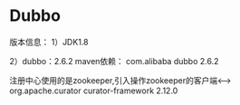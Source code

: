 # Dubbo

版本信息：
1）JDK1.8

2）dubbo：2.6.2
maven依赖：
<dependency>
      <groupId>com.alibaba</groupId>
      <artifactId>dubbo</artifactId>
      <version>2.6.2</version>
    </dependency>

<!-->注册中心使用的是zookeeper,引入操作zookeeper的客户端<-->
<!--dubbo 2.6以前的版本引入zkclint 操作zookeeper
    dubbo 2.6以及以后的版本引入curator操作zookeeper><!-->
 <dependency>
      <groupId>org.apache.curator</groupId>
      <artifactId>curator-framework</artifactId>
      <version>2.12.0</version>
 </dependency>
